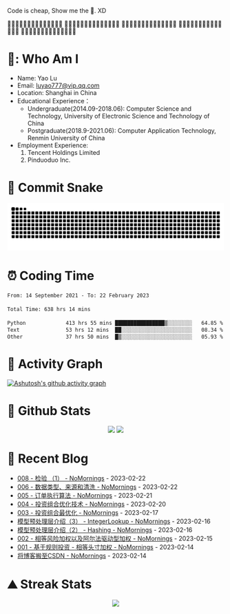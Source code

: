Code is cheap, Show me the 🍌. XD

🍌🍌🍌🍌🍌🍌🍌🍌🍌🍌🍌🍌🍌🍌
🍌🍌🍌🍌🍌🍌🍌🍌🍌🍌🍌🍌🍌🍌
🍌🍌🍌🍌🍌🍌🍌🍌🍌🍌🍌🍌🍌🍌
🍌🍌🍌🍌🍌🍌🍌🍌🍌🍌🍌🍌🍌🍌
🍌🍌🍌🍌🍌🍌🍌🍌🍌🍌🍌🍌🍌🍌

# 🍎: Who Am I
- Name: Yao Lu
- Email: luyao777@vip.qq.com
- Location: Shanghai in China
- Educational Experience：
  - Undergraduate(2014.09-2018.06): Computer Science and Technology, University of Electronic Science and Technology of China
  - Postgraduate(2018.9-2021.06): Computer Application Technology, Renmin University of China
- Employment Experience:
  1. Tencent Holdings Limited
  2. Pinduoduo Inc.


# 🐍 Commit Snake
<picture>
  <source media="(prefers-color-scheme: dark)" srcset="https://raw.githubusercontent.com/luyao777/luyao777/output/github-contribution-grid-snake-dark.svg">
  <source media="(prefers-color-scheme: light)" srcset="https://raw.githubusercontent.com/luyao777/luyao777/output/github-contribution-grid-snake.svg">
  <img alt="github contribution grid snake animation" src="https://raw.githubusercontent.com/luyao777/luyao777/output/github-contribution-grid-snake.svg">
</picture>

# ⏰ Coding Time
<!--START_SECTION:waka-->

```text
From: 14 September 2021 - To: 22 February 2023

Total Time: 638 hrs 14 mins

Python             413 hrs 55 mins ████████████████▒░░░░░░░░   64.85 %
Text               53 hrs 12 mins  ██░░░░░░░░░░░░░░░░░░░░░░░   08.34 %
Other              37 hrs 50 mins  █▒░░░░░░░░░░░░░░░░░░░░░░░   05.93 %
```

<!--END_SECTION:waka-->

# 🏹  Activity Graph
[![Ashutosh's github activity graph](https://github-readme-activity-graph.cyclic.app/graph?username=luyao777&theme=vue&bg_color=ffffff)](https://github.com/luyao777/github-readme-activity-graph)

# 🧮 Github Stats
<div align="center">
<span>  </span>
<img height="170px" src="https://github-readme-stats.vercel.app/api?username=luyao777" /><span>  </span><img height="170px" src="https://github-readme-stats.vercel.app/api/top-langs/?username=luyao777&layout=compact&langs_count=8" />
<span>  </span>
</div>

# 📑 Recent Blog
<!-- START_SECTION:blog -->
* <a href='https://www.cnblogs.com/nomornings/p/17146471.html' target='_blank'>008 - 检验 （1） - NoMornings</a> - 2023-02-22
* <a href='https://www.cnblogs.com/nomornings/p/17145950.html' target='_blank'>006 -  数据类型、来源和清洗 - NoMornings</a> - 2023-02-22
* <a href='https://www.cnblogs.com/nomornings/p/17142609.html' target='_blank'>005 - 订单执行算法 - NoMornings</a> - 2023-02-21
* <a href='https://www.cnblogs.com/nomornings/p/17139115.html' target='_blank'>004 - 投资组合优化技术 - NoMornings</a> - 2023-02-20
* <a href='https://www.cnblogs.com/nomornings/p/17129392.html' target='_blank'>003 - 投资组合最优化 - NoMornings</a> - 2023-02-17
* <a href='https://www.cnblogs.com/nomornings/p/17126747.html' target='_blank'>模型预处理层介绍（3） - IntegerLookup - NoMornings</a> - 2023-02-16
* <a href='https://www.cnblogs.com/nomornings/p/17125791.html' target='_blank'>模型预处理层介绍（2） - Hashing - NoMornings</a> - 2023-02-16
* <a href='https://www.cnblogs.com/nomornings/p/17122159.html' target='_blank'>002 - 相等风险加权以及阿尔法驱动型加权 - NoMornings</a> - 2023-02-15
* <a href='https://www.cnblogs.com/nomornings/p/17121125.html' target='_blank'>001 - 基于规则投资 - 相等头寸加权 - NoMornings</a> - 2023-02-14
* <a href='https://www.cnblogs.com/nomornings/p/17120124.html' target='_blank'>将博客搬至CSDN - NoMornings</a> - 2023-02-14
<!-- END_SECTION:blog -->

# ⛰️ Streak Stats
<div align="center">
    <img  src="https://github-readme-streak-stats.herokuapp.com/?user=luyao777" />
</div>

